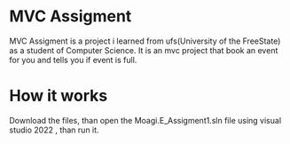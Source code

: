 # MVC Assigment
MVC Assigment is a project i learned from ufs(University of the FreeState) as a student of Computer Science.
It is an mvc project that book an event for you and tells you if event is full.
# How it works 
Download the files, than open  the Moagi.E_Assigment1.sln file using visual studio 2022 , than run it.
